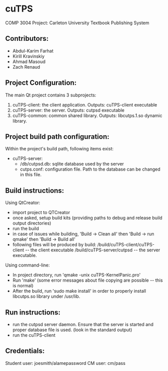 cuTPS
=====

COMP 3004 Project: Carleton University Textbook Publishing System

Contributors:
-------------

- Abdul-Karim Farhat
- Kirill Kravinskiy
- Ahmad Masoud
- Zach Renaud


Project Configuration:
----------------------

The main Qt project contains 3 subprojects:

1. cuTPS-client: the client application. Outputs: cuTPS-client executable
2. cuTPS-server: the server. Outputs: cutpsd executable
3. cuTPS-common: common shared library. Outputs: libcutps.1.so dynamic library.

Project build path configuration:
---------------------------------

Within the project's build path, following items exist:

* cuTPS-server:
	+ /db/cutpsd.db: sqlite database used by the server
	+ cutps.conf: configuration file. Path to the database can be changed in this file.

Build instructions:
-------------------
Using QtCreator:
* import project to QTCreator
* once asked, setup build kits (providing paths to debug and release build output directories)
* run the build
* in case of issues while building, 'Build -> Clean all' then 'Build -> run qmake' then 'Build -> Build all'
* following files will be produced by build:
	/build/cuTPS-client/cuTPS-client -- the client executable
	/build/cuTPS-server/cutpsd -- the server executable.

Using command-line:
* In project directory, run 'qmake -unix cuTPS-KernelPanic.pro'
* Run 'make' (some error messages about file copying are possible -- this is normal)
* After the build, run 'sudo make install' in order to properly install libcutps.so library under /usr/lib.


Run instructions:
-----------------

* run the cutpsd server daemon. Ensure that the server is started and proper database file is used. (look in the standard output)
* run the cuTPS-client


Credentials:
------------
Student user: joesmith/alamepassword
CM user: cm/pass
